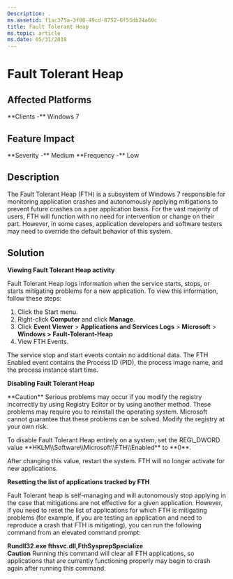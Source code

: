 ```yaml
---
Description: .
ms.assetid: f1ac375a-3f08-49cd-8752-6f55db24a60c
title: Fault Tolerant Heap
ms.topic: article
ms.date: 05/31/2018
---
```


# Fault Tolerant Heap

## Affected Platforms

<dl> **Clients -** Windows 7  
</dl>

## Feature Impact

<dl> **Severity -** Medium  
**Frequency -** Low  
</dl>

## Description

The Fault Tolerant Heap (FTH) is a subsystem of Windows 7 responsible for monitoring application crashes and autonomously applying mitigations to prevent future crashes on a per application basis. For the vast majority of users, FTH will function with no need for intervention or change on their part. However, in some cases, application developers and software testers may need to override the default behavior of this system.

## Solution

**Viewing Fault Tolerant Heap activity**

Fault Tolerant Heap logs information when the service starts, stops, or starts mitigating problems for a new application. To view this information, follow these steps:

1.  Click the Start menu.
2.  Right-click **Computer** and click **Manage**.
3.  Click **Event Viewer** > **Applications and Services Logs** > **Microsoft** > **Windows > Fault-Tolerant-Heap**
4.  View FTH Events.

The service stop and start events contain no additional data. The FTH Enabled event contains the Process ID (PID), the process image name, and the process instance start time.

**Disabling Fault Tolerant Heap**

<dl> **Caution** Serious problems may occur if you modify the registry incorrectly by using Registry Editor or by using another method. These problems may require you to reinstall the operating system. Microsoft cannot guarantee that these problems can be solved. Modify the registry at your own risk.  
</dl> To disable Fault Tolerant Heap entirely on a system, set the REG\_DWORD value **HKLM\\Software\\Microsoft\\FTH\\Enabled** to **0**.

After changing this value, restart the system. FTH will no longer activate for new applications.

**Resetting the list of applications tracked by FTH**

Fault Tolerant heap is self-managing and will autonomously stop applying in the case that mitigations are not effective for a given application. However, if you need to reset the list of applications for which FTH is mitigating problems (for example, if you are testing an application and need to reproduce a crash that FTH is mitigating), you can run the following command from an elevated command prompt: <dl> **Rundll32.exe fthsvc.dll,FthSysprepSpecialize**  
**Caution** Running this command will clear all FTH applications, so applications that are currently functioning properly may begin to crash again after running this command.  
</dl>

 

 



